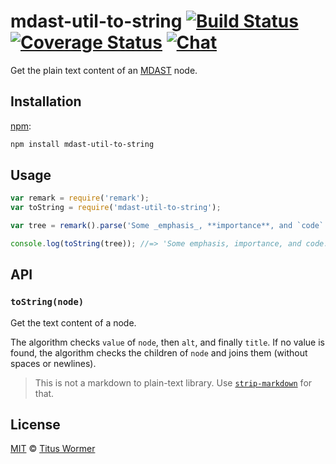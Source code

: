 # mdast-util-to-string [![Build Status][build-badge]][build-status] [![Coverage Status][coverage-badge]][coverage-status] [![Chat][chat-badge]][chat]

Get the plain text content of an [MDAST][] node.

## Installation

[npm][]:

```bash
npm install mdast-util-to-string
```

## Usage

```js
var remark = require('remark');
var toString = require('mdast-util-to-string');

var tree = remark().parse('Some _emphasis_, **importance**, and `code`.');

console.log(toString(tree)); //=> 'Some emphasis, importance, and code.'
```

## API

### `toString(node)`

Get the text content of a node.

The algorithm checks `value` of `node`, then `alt`, and finally `title`.
If no value is found, the algorithm checks the children of `node` and
joins them (without spaces or newlines).

> This is not a markdown to plain-text library.
> Use [`strip-markdown`][strip-markdown] for that.

## License

[MIT][license] © [Titus Wormer][author]

<!-- Definitions -->

[build-badge]: https://img.shields.io/travis/syntax-tree/mdast-util-to-string.svg

[build-status]: https://travis-ci.org/syntax-tree/mdast-util-to-string

[coverage-badge]: https://img.shields.io/codecov/c/github/syntax-tree/mdast-util-to-string.svg

[coverage-status]: https://codecov.io/github/syntax-tree/mdast-util-to-string

[chat-badge]: https://img.shields.io/gitter/room/wooorm/remark.svg

[chat]: https://gitter.im/wooorm/remark

[license]: LICENSE

[author]: http://wooorm.com

[npm]: https://docs.npmjs.com/cli/install

[mdast]: https://github.com/syntax-tree/mdast

[strip-markdown]: https://github.com/wooorm/strip-markdown
